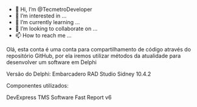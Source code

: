 - 👋 Hi, I’m @TecmetroDeveloper
- 👀 I’m interested in ...
- 🌱 I’m currently learning ...
- 💞️ I’m looking to collaborate on ...
- 📫 How to reach me ...


Olá, esta conta é uma conta para compartilhamento de código através do repositório GitHub, por ela iremos utilizar métodos da atualidade para desenvolver um software em Delphi

Versão do Delphi: Embarcadero RAD Studio Sidney 10.4.2

Componentes utilizados:

DevExpress
TMS Software
Fast Report v6


<!---
TecmetroDeveloper/TecmetroDeveloper is a ✨ special ✨ repository because its `README.md` (this file) appears on your GitHub profile.
You can click the Preview link to take a look at your changes.
--->
